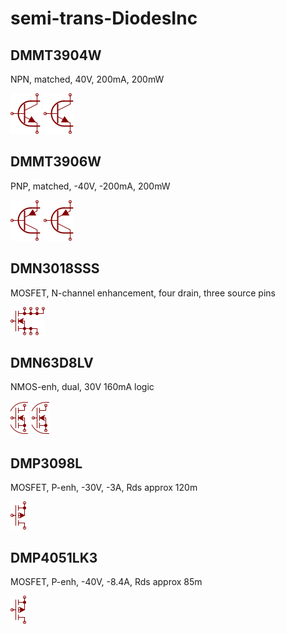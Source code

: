# semi-trans-DiodesInc

## DMMT3904W
NPN, matched, 40V, 200mA, 200mW

![DMMT3904W__1__1](/images/semi-trans-DiodesInc__DMMT3904W__1__1.png?raw=true) ![DMMT3904W__2__1](/images/semi-trans-DiodesInc__DMMT3904W__2__1.png?raw=true) 
## DMMT3906W
PNP, matched, -40V, -200mA, 200mW

![DMMT3906W__1__1](/images/semi-trans-DiodesInc__DMMT3906W__1__1.png?raw=true) ![DMMT3906W__2__1](/images/semi-trans-DiodesInc__DMMT3906W__2__1.png?raw=true) 
## DMN3018SSS
MOSFET, N-channel enhancement, four drain, three source pins

![DMN3018SSS__1__1](/images/semi-trans-DiodesInc__DMN3018SSS__1__1.png?raw=true) 
## DMN63D8LV
NMOS-enh, dual, 30V 160mA logic

![DMN63D8LV__1__1](/images/semi-trans-DiodesInc__DMN63D8LV__1__1.png?raw=true) ![DMN63D8LV__2__1](/images/semi-trans-DiodesInc__DMN63D8LV__2__1.png?raw=true) 
## DMP3098L
MOSFET, P-enh, -30V, -3A, Rds approx 120m

![DMP3098L__1__1](/images/semi-trans-DiodesInc__DMP3098L__1__1.png?raw=true) 
## DMP4051LK3
MOSFET, P-enh, -40V, -8.4A, Rds approx 85m

![DMP4051LK3__1__1](/images/semi-trans-DiodesInc__DMP4051LK3__1__1.png?raw=true) 
